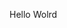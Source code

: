Hello Wolrd


















































































































































































































































































































































































































































































































































































































































































































































































































































































































































































































































































































































































































































































































































































































































































































































































































































































































































































































































































































































































































































































